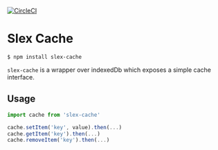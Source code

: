 [![CircleCI](https://circleci.com/gh/alexstroukov/slex-libs.svg?style=svg)](https://circleci.com/gh/alexstroukov/slex-libs)

# Slex Cache

```
$ npm install slex-cache
```

`slex-cache` is a wrapper over indexedDb which exposes a simple cache interface.

## Usage

```javascript
import cache from 'slex-cache'

cache.setItem('key', value).then(...)
cache.getItem('key').then(...)
cache.removeItem('key').then(...)
```